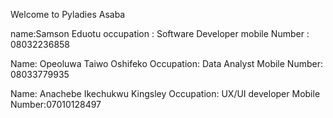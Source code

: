 Welcome to Pyladies Asaba 

name:Samson Eduotu
occupation : Software Developer
mobile Number : 08032236858


Name: Opeoluwa Taiwo Oshifeko
Occupation: Data Analyst
Mobile Number: 08033779935


Name: Anachebe Ikechukwu Kingsley
Occupation: UX/UI developer
Mobile Number:07010128497
